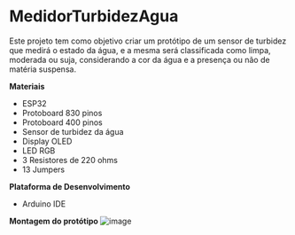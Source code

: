 # MedidorTurbidezAgua

Este projeto tem como objetivo criar um protótipo de um sensor de turbidez que medirá o estado da água, e a mesma será classificada como limpa, moderada ou suja, considerando a cor da água e a presença ou não de matéria suspensa.

**Materiais**
- ESP32
- Protoboard 830 pinos
- Protoboard 400 pinos
- Sensor de turbidez da água
- Display OLED
- LED RGB
- 3 Resistores de 220 ohms
- 13 Jumpers

**Plataforma de Desenvolvimento**
 - Arduino IDE
 
**Montagem do protótipo**
  ![image](https://github.com/user-attachments/assets/17005d3a-de07-41d3-a2f6-ac6f3cafcc24)
